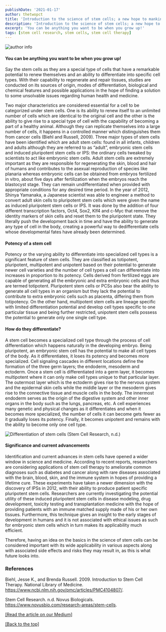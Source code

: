 ```yaml
---
publishDate: '2021-01-17'
author: thetwopct
title: 'Introduction to the science of stem cells; a new hope to mankind'
description: 'Introduction to the science of stem cells; a new hope to mankind'
excerpt: 'You can be anything you want to be when you grow up!'
tags: [stem cell research, stem cells, stem cell therapy]
---
```

![author info](https://miro.medium.com/v2/resize:fit:720/format:webp/1*HsxSXL3yPyKSKrm69IcLCA.png)

#### You can be anything you want to be when you grow up!

Say the stem cells as they are a special type of cells that have a remarkable potential to renew themselves and an ability to differentiate into specific cell types. With their capability to regenerate and repair tissues, studies are conducted on its sources of origin, modes of differentiation, biological and chemical features and possible applications in the hope of finding a solution to some unsolvable issues regarding human health and medicine.

Two major characteristics are considered essential for a cell to be categorized under stem cells. One is its ability to renew itself to an unlimited number of cells which are identical to the original cell and the other is the ability to give rise to a special type of cell with the capability of becoming a part of a healthy animal. Although they can replicate themselves into a large number of cells, it happens in a controlled manner which distinguishes them from cancer cells (Biehl and Russell, 2009). Three major types of stem cells have been identified which are adult stem cells: found in all infants, children and adults although they are referred to as “adult”, embryonic stem cells and induced pluripotent stem cells or IPS: the ordinary cells tweaked by scientists to act like embryonic stem cells. Adult stem cells are extremely important as they are responsible for regenerating the skin, blood and hair of humans and contributes to the asexual reproduction of species like planaria whereas embryonic cells can be obtained from embryos fertilized in vitro, about five days after fertilization when the embryos reach the blastocyst stage. They can remain undifferentiated when provided with appropriate conditions for any desired time period. In the year of 2012, Shinya Yamanaka, a Japanese scientist was able to engineer a method to convert adult skin cells to pluripotent stem cells which were given the name as induced pluripotent stem cells or IPS. It was done by the addition of four different transcription factors, Oct4, Sox2, Klf4 and c-Myc that remove the identity markers of skin cells and reset them to the pluripotent state. They literally push the development back in time and have the ability to generate any type of cell in the body, creating a powerful way to dedifferentiate cells whose developmental fates have already been determined.

#### Potency of a stem cell

Potency or the varying ability to differentiate into specialized cell types is a significant feature of stem cells. They are classified as totipotent, pluripotent, multipotent and unipotent based on their potential to generate newer cell varieties and the number of cell types a cell can differentiate into increases in proportion to its potency. Cells derived from fertilized eggs are capable of generating all the embryonic and extra embryonic cells and thus are termed totipotent. Pluripotent stem cells or PCSs also bear the ability to generate all cell types in an organism but they lack the potential to contribute to extra embryonic cells such as placenta, differing them from totipotency. On the other hand, multipotent stem cells are lineage specific with limited differentiation potential and develop cell types specific to one particular tissue and being further restricted, unipotent stem cells possess the potential to generate only one single cell type.

#### How do they differentiate?

A stem cell becomes a specialized cell type through the process of cell differentiation which happens naturally in the developing embryo. Being pluripotent, an embryonic stem cell has the potential to make all cell types of the body. As it differentiates, it loses its potency and becomes more specialized. Cell signaling cascades in different locations define the formation of the three germ layers; the endoderm, mesoderm and ectoderm. Once a stem cell is differentiated into a germ layer, it becomes multipotent where it can only make cell types unique to that particular layer. The outermost layer which is the ectoderm gives rise to the nervous system and the epidermal skin cells while the middle layer or the mesoderm gives rise to the connective tissue and muscle cells in the body. The innermost endoderm serves as the origin of the digestive system and other inner organs in the body such as the lungs, pancreas, etc. A cell experiences many genetic and physical changes as it differentiates and when it becomes more specialized, the number of cells it can become gets fewer as it gradually loses its potency. Finally, it becomes unipotent and remains with the ability to become only one cell type.

![Differentiation of stem cells (Stem Cell Research, n.d.)](https://miro.medium.com/v2/resize:fit:720/format:webp/1*X2NhN0YqiTs7VSQlrQu2Tg.png)

#### Significance and current advancements

Identification and current advances in stem cells have opened a wider window in science and medicine. According to recent reports, researchers are considering applications of stem cell therapy to ameliorate common diagnoses such as diabetes and cancer along with rare diseases associated with the brain, blood, skin, and the immune system in hopes of providing a lifetime cure. These experiments have taken a newer dimension with the discovery of IPSs in 2012, with their ability to produce patient specific pluripotent stem cells. Researchers are currently investigating the potential utility of these induced pluripotent stem cells in disease modeling, drug development, toxicity testing and transplantation medicine with the hope of providing patients with an immune matched supply made of his or her own tissues. Furthermore, this technique gives an insight to the early stages of development in humans and it is not associated with ethical issues as such for embryonic stem cells which in turn makes its applicability much efficient.

Therefore, having an idea on the basics in the science of stem cells can be considered important with its wide applicability in various aspects along with associated side effects and risks they may result in, as this is what future looks into.

### References

Biehl, Jesse K., and Brenda Russell. 2009. Introduction to Stem Cell Therapy. National Library of Medicine. https://www.ncbi.nlm.nih.gov/pmc/articles/PMC4104807/.

Stem Cell Research. n.d. Novus Biologicals. https://www.novusbio.com/research-areas/stem-cells.

[[Read the article on our Medium]](https://benzymeventures.medium.com/introduction-to-the-science-of-stem-cells-a-new-hope-to-mankind-9c2da5f8b771)

[[Back to the top]](#top)
